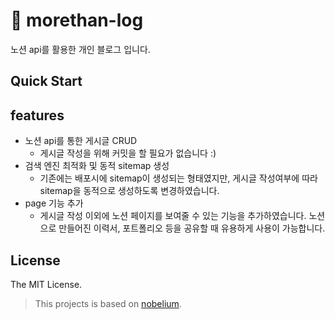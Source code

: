 # 🥺 morethan-log

노션 api를 활용한 개인 블로그 입니다.

## Quick Start

## features

- 노션 api를 통한 게시글 CRUD
  - 게시글 작성을 위해 커밋을 할 필요가 없습니다 :)
- 검색 엔진 최적화 및 동적 sitemap 생성
  - 기존에는 배포시에 sitemap이 생성되는 형태였지만, 게시글 작성여부에 따라 sitemap을 동적으로 생성하도록 변경하였습니다.
- page 기능 추가
  - 게시글 작성 이외에 노션 페이지를 보여줄 수 있는 기능을 추가하였습니다. 노션으로 만들어진 이력서, 포트폴리오 등을 공유할 때 유용하게 사용이 가능합니다.

## License

The MIT License.

> This projects is based on [nobelium](https://github.com/craigary/nobelium).

